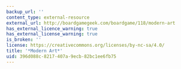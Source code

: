 ```yaml
---
backup_url: ''
content_type: external-resource
external_url: http://boardgamegeek.com/boardgame/118/modern-art
has_external_licence_warning: true
has_external_license_warning: true
is_broken: ''
license: https://creativecommons.org/licenses/by-nc-sa/4.0/
title: '*Modern Art*'
uid: 396d088c-8217-407a-9ecb-82bc1ee6fb75
---
```

